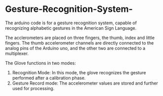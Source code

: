 # Gesture-Recognition-System-
The arduino code is for a gesture recognition system, capable of recognizing alphabetic gestures in the American Sign Language.  

The acclerometers are placed on three fingers, the thumb, index and little fingers. The thumb accelerometer channels are directly connected to the analog pins of the Arduino uno, and the other two are connected to a multiplexer. 

The Glove functions in two modes: 
1) Recognition Mode: In this mode, the glove recognizes the gesture performed after a calibration phase. 
2) Gesture Record mode: The accelerometer values are stored and further used for processing. 
